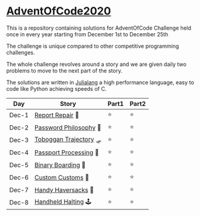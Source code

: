 # [AdventOfCode2020](https://adventofcode.com/)

This is a repository containing solutions for AdventOfCode Challenge held once in every year starting from December 1st to December 25th

The challenge is unique compared to other competitive programming challenges.

The whole challenge revolves around a story and we are given daily two problems to move to the next part of the story.

The solutions are written in [Julialang](https://julialang.org/) a high performance language, easy to code like Python achieving speeds of C.

| Day | Story | Part1 | Part2 |
| --- | --- | --- | --- |
| Dec-1 | [Report Repair](./src/Dec-1) 🧮 | ⭐ | ⭐ |
| Dec-2 | [Password Philosophy](./src/Dec-2) 🔑 | ⭐ | ⭐ |
| Dec-3 | [Toboggan Trajectory](./src/Dec-3) 🛷 | ⭐ | ⭐ |
| Dec-4 | [Passport Processing](./src/Dec-4) 🔑 | ⭐ | ⭐ |
| Dec-5 | [Binary Boarding](./src/Dec-5) 🔲 | ⭐ | ⭐ |
| Dec-6 | [Custom Customs](./src/Dec-6) 🛃 | ⭐ | ⭐ |
| Dec-7 | [Handy Haversacks](./src/Dec-7) 🧳 | ⭐ | ⭐ |
| Dec-8 | [Handheld Halting](./src/Dec-8) 🕹️ | ⭐ | ⭐ |